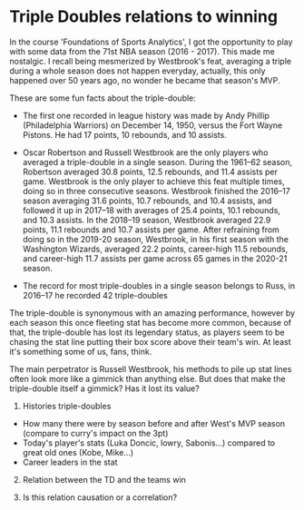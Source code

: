 # Triple Doubles relations to winning
In the course 'Foundations of Sports Analytics', I got the opportunity to play with some data from the 71st NBA season (2016 - 2017). This made me nostalgic. I recall being mesmerized by Westbrook's feat, averaging a triple during a whole season does not happen everyday, actually, this only happened over 50 years ago, no wonder he became that season's MVP.

These are some fun facts about the triple-double:
- The first one recorded in league history was made by Andy Phillip (Philadelphia Warriors) on December 14, 1950, versus the Fort Wayne Pistons. He had 17 points, 10 rebounds, and 10 assists.

- Oscar Robertson and Russell Westbrook are the only players who averaged a triple-double in a single season.  During the 1961–62 season, Robertson averaged 30.8 points, 12.5 rebounds, and 11.4 assists per game. Westbrook is the only player to achieve this feat multiple times, doing so in three consecutive seasons. Westbrook finished the 2016–17 season averaging 31.6 points, 10.7 rebounds, and 10.4 assists, and followed it up in 2017–18 with averages of 25.4 points, 10.1 rebounds, and 10.3 assists. In the 2018–19 season, Westbrook averaged 22.9 points, 11.1 rebounds and 10.7 assists per game. After refraining from doing so in the 2019-20 season, Westbrook, in his first season with the Washington Wizards, averaged 22.2 points, career-high 11.5 rebounds, and career-high 11.7 assists per game across 65 games in the 2020-21 season.

- The record for most triple-doubles in a single season belongs to Russ, in 2016–17 he recorded 42 triple-doubles

The triple-double is synonymous with an amazing performance, however by each season this once fleeting stat has become more common, because of that, the triple-double has lost its legendary status, as players seem to be chasing the stat line putting their box score above their team's win. At least it's something some of us, fans, think. 

The main perpetrator is Russell Westbrook, his methods to pile up stat lines often look more like a gimmick than anything else. But does that make the triple-double itself a gimmick? Has it lost its value?

1) Histories triple-doubles
- How many there were by season before and after West's MVP season (compare to curry's impact on the 3pt)
- Today's player's stats (Luka Doncic, lowry, Sabonis...) compared to great old ones (Kobe, Mike...)
- Career leaders in the stat

2) Relation between the TD and the teams win

4) Is this relation causation or a correlation?
